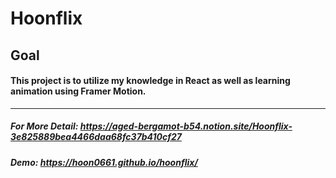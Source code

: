 # Hoonflix

## Goal

#### This project is to utilize my knowledge in React as well as learning animation using Framer Motion.

---

##### For More Detail: https://aged-bergamot-b54.notion.site/Hoonflix-3e825889bea4466daa68fc37b410cf27

##### Demo: https://hoon0661.github.io/hoonflix/

